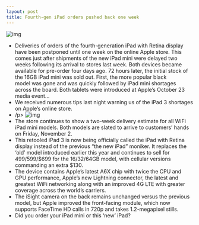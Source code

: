 ```yaml
---
layout: post
title: Fourth-gen iPad orders pushed back one week
---
```

![img](http://media.idownloadblog.com/wp-content/uploads/2012/07/iPad-3-flat-photos-hand-pinch-zoom.jpg)
* Deliveries of orders of the fourth-generation iPad with Retina display have been postponed until one week on the online Apple store. This comes just after shipments of the new iPad mini were delayed two weeks following its arrival to stores last week. Both devices became available for pre-order four days ago. 72 hours later, the initial stock of the 16GB iPad mini was sold out. First, the more popular black model was gone and was quickly followed by iPad mini shortages across the board. Both tablets were introduced at Apple’s October 23 media event…
* We received numerous tips last night warning us of the iPad 3 shortages on Apple’s online store.
* /p>
![img](http://media.idownloadblog.com/wp-content/uploads/2012/10/iPad-3-shipping-delays.jpg)
* The store continues to show a two-week delivery estimate for all WiFi iPad mini models. Both models are slated to arrive to customers’ hands on Friday, November 2.
* This retooled iPad 3 is now being officially called the iPad with Retina display instead of the previous “the new iPad” moniker. It replaces the ‘old’ model introduced earlier this year and continues to sell for $499/$599/$699 for the 16/32/64GB model, with cellular versions commanding an extra $130.
* The device contains Apple’s latest A6X chip with twice the CPU and GPU performance, Apple’s new Lightning connector, the latest and greatest WiFi networking along with an improved 4G LTE with greater coverage across the world’s carriers.
* The iSight camera on the back remains unchanged versus the previous model, but Apple improved the front-facing module, which now supports FaceTime HD calls in 720p and takes 1.2-megapixel stills.
* Did you order your iPad mini or this ‘new’ iPad?

